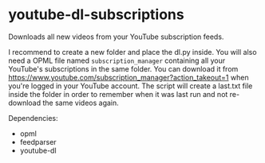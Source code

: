 # youtube-dl-subscriptions
Downloads all new videos from your YouTube subscription feeds.

I recommend to create a new folder and place the dl.py inside. You will also need a OPML file named `subscription_manager` containing all your YouTube's subscriptions in the same folder. You can download it from https://www.youtube.com/subscription_manager?action_takeout=1 when you're logged in your YouTube account. The script will create a last.txt file inside the folder in order to remember when it was last run and not re-download the same videos again.

Dependencies:
* opml
* feedparser
* youtube-dl

